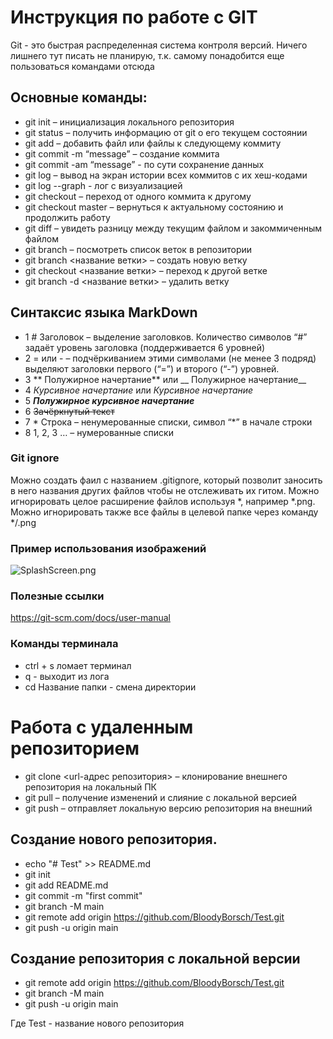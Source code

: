 # Инструкция по работе с GIT
Git - это быстрая распределенная система контроля версий.
Ничего лишнего тут писать не планирую, т.к. самому понадобится еще пользоваться командами отсюда

## Основные команды:

- git init – инициализация локального репозитория
- git status – получить информацию от git о его текущем состоянии
- git add – добавить файл или файлы к следующему коммиту
- git commit -m “message” – создание коммита 
- git commit -am “message” - по сути сохранение данных
- git log – вывод на экран истории всех коммитов с их хеш-кодами
- git log --graph - лог с визуализацией
- git checkout – переход от одного коммита к другому
- git checkout master – вернуться к актуальному состоянию и продолжить работу
- git diff – увидеть разницу между текущим файлом и закоммиченным файлом
- git branch – посмотреть список веток в репозитории
- git branch <название ветки> – создать новую ветку
- git checkout <название ветки> – переход к другой ветке
- git branch -d <название ветки> – удалить ветку

## Синтаксис языка MarkDown

* 1 # Заголовок – выделение заголовков. Количество символов “#” задаёт уровень заголовка
(поддерживается 6 уровней)
* 2 = или - – подчёркиванием этими символами (не менее 3 подряд) выделяют заголовки первого
(“=”) и второго (“-”) уровней.
* 3 ** Полужирное начертание** или __ Полужирное начертание__
* 4 *Курсивное начертание* или _Курсивное начертание_
* 5 ***Полужирное курсивное начертание***
* 6 ~~Зачёркнутый текст~~
* 7 * Строка – ненумерованные списки, символ “*” в начале строки
* 8 1, 2, 3 … – нумерованные списки

### Git ignore

Можно создать фаил с названием .gitignore, который позволит заносить в него названия других файлов чтобы не отслеживать их гитом. Можно игнорировать целое расширение файлов используя *, например *.png. Можно игнорировать также все файлы в целевой папке через команду */.png

### Пример использования изображений

![SplashScreen.png](SplashScreen.png)

### Полезные ссылки

https://git-scm.com/docs/user-manual

### Команды терминала

* ctrl + s ломает терминал
* q - выходит из лога
* cd Название папки - смена директории

# Работа с удаленным репозиторием

* git clone <url-адрес репозитория> – клонирование внешнего репозитория на
локальный ПК
* git pull – получение изменений и слияние с локальной версией
* git push – отправляет локальную версию репозитория на внешний

## Создание нового репозитория.

* echo "# Test" >> README.md
* git init
* git add README.md
* git commit -m "first commit"
* git branch -M main
* git remote add origin https://github.com/BloodyBorsch/Test.git
* git push -u origin main

## Создание репозитория с локальной версии

* git remote add origin https://github.com/BloodyBorsch/Test.git
* git branch -M main
* git push -u origin main 

Где Test - название нового репозитория
